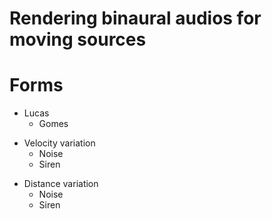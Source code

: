 # Rendering binaural audios for moving sources




# Forms


- Lucas 
  - Gomes


<ul>
<li>
 Velocity variation
 <ul> 
  <li>Noise</li>
  <li>Siren</li>
 </ul>
</li>
</ul>

<ul>
<li>
 Distance variation
 <ul> 
  <li>Noise</li>
  <li>Siren</li>
 </ul>
</li>
</ul>



